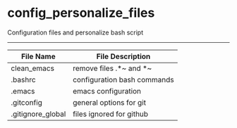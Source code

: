 # config_personalize_files
Configuration files and personalize bash script

---
File Name|File Description
---|---
clean_emacs|remove files .*~ and *~
.bashrc|configuration bash commands
.emacs|emacs configuration
.gitconfig|general options for git
.gitignore_global|files ignored for github
